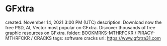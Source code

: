 # GFxtra

created: November 14, 2021 3:00 PM (UTC)
description: Download now the free PSD, AI, Vector most popular on GFxtra. Discover thousands of free graphic resources on GFxtra.
folder: BOOKMRKS-MTHRFCKR / PIRACY-MTHRFCKR / CRACKS
tags: software cracks
url: https://www.gfxtra31.com